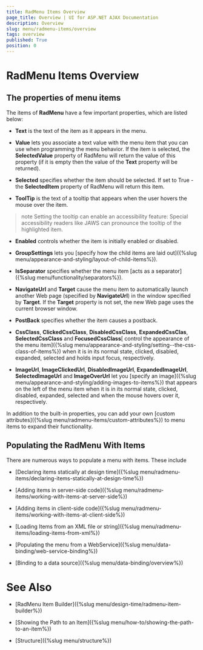 ```yaml
---
title: RadMenu Items Overview
page_title: Overview | UI for ASP.NET AJAX Documentation
description: Overview
slug: menu/radmenu-items/overview
tags: overview
published: True
position: 0
---
```


# RadMenu Items Overview



## The properties of menu items

The items of __RadMenu__ have a few important properties, which are listed below:

* __Text__ is the text of the item as it appears in the menu.

* __Value__ lets you associate a text value with the menu item that you can use when programming the menu behavior. If the item is selected, the __SelectedValue__ property of RadMenu will return the value of this property (if it is empty then the value of the __Text__ property will be returned).

* __Selected__ specifies whether the item should be selected. If set to True - the __SelectedItem__ property of RadMenu will return this item.

* __ToolTip__ is the text of a tooltip that appears when the user hovers the mouse over the item.

>note Setting the tooltip can enable an accessibility feature: Special accessibility readers like JAWS can pronounce the tooltip of the highlighted item.
>


* __Enabled__ controls whether the item is initially enabled or disabled.

* __GroupSettings__ lets you [specify how the child items are laid out]({%slug menu/appearance-and-styling/layout-of-child-items%}).

* __IsSeparator__ specifies whether the menu item [acts as a separator]({%slug menu/functionality/separators%}).

* __NavigateUrl__ and __Target__ cause the menu item to automatically launch another Web page (specified by __NavigateUrl__) in the window specified by __Target__. If the __Target__ property is not set, the new Web page uses the current browser window.

* __PostBack__ specifies whether the item causes a postback.

* __CssClass__, __ClickedCssClass__, __DisabledCssClass__, __ExpandedCssClas__, __SelectedCssClass__ and __FocusedCssClass__[ control the appearance of the menu item]({%slug menu/appearance-and-styling/setting--the-css-class-of-items%}) when it is in its normal state, clicked, disabled, expanded, selected and holds input focus, respectively.

* __ImageUrl__, __ImageClickedUrl__, __DisabledImageUrl__, __ExpandedImageUrl__, __SelectedImageUrl__ and __ImageOverUrl__ let you [specify an image]({%slug menu/appearance-and-styling/adding-images-to-items%}) that appears on the left of the menu item when it is in its normal state, clicked, disabled, expanded, selected and when the mouse hovers over it, respectively.

In addition to the built-in properties, you can add your own [custom attributes]({%slug menu/radmenu-items/custom-attributes%}) to menu items to expand their functionality.

## Populating the RadMenu With Items

There are numerous ways to populate a menu with items. These include

* [Declaring items statically at design time]({%slug menu/radmenu-items/declaring-items-statically-at-design-time%})

* [Adding items in server-side code]({%slug menu/radmenu-items/working-with-items-at-server-side%})

* [Adding items in client-side code]({%slug menu/radmenu-items/working-with-items-at-client-side%})

* [Loading Items from an XML file or string]({%slug menu/radmenu-items/loading-items-from-xml%})

* [Populating the menu from a WebService]({%slug menu/data-binding/web-service-binding%})

* [Binding to a data source]({%slug menu/data-binding/overview%})

# See Also

 * [RadMenu Item Builder]({%slug menu/design-time/radmenu-item-builder%})

 * [Showing the Path to an Item]({%slug menu/how-to/showing-the-path-to-an-item%})

 * [Structure]({%slug menu/structure%})
